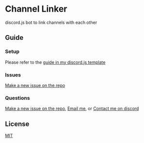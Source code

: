 # Channel Linker
discord.js bot to link channels with each other

## Guide

### Setup
Please refer to the [guide in my discord.js template](https://github.com/Sup3rFire/djs-template/blob/main/README.md)

### Issues
[Make a new issue on the repo](https://github.com/Sup3rFire/Anti-Nuker/issues/new)

### Questions
[Make a new issue on the repo](https://github.com/Sup3rFire/Anti-Nuker/issues/new),
[Email me](mailto:me@sf-hub.cc), or
[Contact me on discord](https://discord.gg/3d8J3mKaXq)

## License
[MIT](https://github.com/Sup3rFire/djs-template/blob/master/LICENSE)

